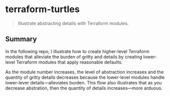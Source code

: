 # terraform-turtles

> Illustrate abstracting details with Terraform modules.

## Summary

In the following repo, I illustrate how to create higher-level Terraform modules that alleviate the burden of gritty and details by creating lower-level Terraform modules that apply reasonable defaults.

As the module number increases, the level of abstraction increases and the quantity of gritty details decreases because the lower-level modules handle lower-lever details—alleviates burden. This flow also illustrates that as you decrease abstration, then the quantity of details increases—more arduous.
